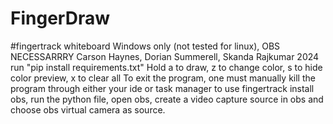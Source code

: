 # FingerDraw
#fingertrack whiteboard
Windows only (not tested for linux), OBS NECESSARRRY
Carson Haynes, Dorian Summerell, Skanda Rajkumar 2024
run "pip install requirements.txt"
Hold a to draw, z to change color, s to hide color preview, x to clear all
To exit the program, one must manually kill the program through either your ide or task manager
to use fingertrack install obs, run the python file, open obs, create a video capture source in obs and choose obs virtual camera as source.